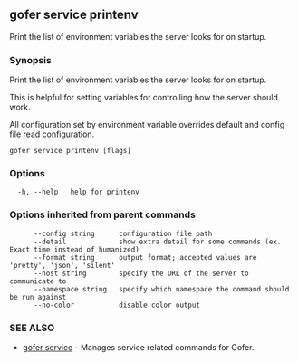 ## gofer service printenv

Print the list of environment variables the server looks for on startup.

### Synopsis

Print the list of environment variables the server looks for on startup.

This is helpful for setting variables for controlling how the server should work.

All configuration set by environment variable overrides default and config file read configuration.

```
gofer service printenv [flags]
```

### Options

```
  -h, --help   help for printenv
```

### Options inherited from parent commands

```
      --config string      configuration file path
      --detail             show extra detail for some commands (ex. Exact time instead of humanized)
      --format string      output format; accepted values are 'pretty', 'json', 'silent'
      --host string        specify the URL of the server to communicate to
      --namespace string   specify which namespace the command should be run against
      --no-color           disable color output
```

### SEE ALSO

- [gofer service](gofer_service.md) - Manages service related commands for Gofer.
